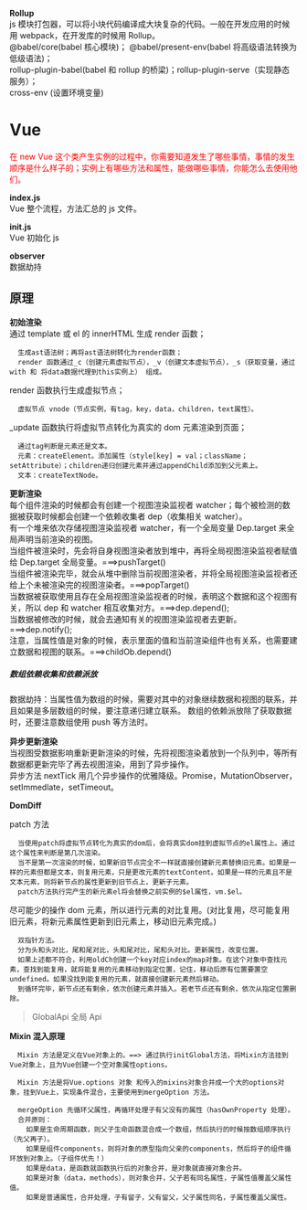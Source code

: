 **Rollup**  
js 模块打包器，可以将小块代码编译成大块复杂的代码。一般在开发应用的时候用 webpack，在开发库的时候用 Rollup。  
@babel/core(babel 核心模块)； @babel/present-env(babel 将高级语法转换为低级语法)；  
rollup-plugin-babel(babel 和 rollup 的桥梁)；rollup-plugin-serve（实现静态服务）；  
cross-env (设置环境变量)

# Vue

<font color='red'>在 new Vue 这个类产生实例的过程中，你需要知道发生了哪些事情，事情的发生顺序是什么样子的；实例上有哪些方法和属性，能做哪些事情，你能怎么去使用他们。</font>

**index.js**  
Vue 整个流程，方法汇总的 js 文件。

**init.js**  
Vue 初始化 js

**observer**  
数据劫持

## 原理

**初始渲染**  
通过 template 或 el 的 innerHTML 生成 render 函数；

```
  生成ast语法树；再将ast语法树转化为render函数；
  render 函数通过_c（创建元素虚拟节点），_v（创建文本虚拟节点），_s（获取变量，通过with 和 将data数据代理到this实例上） 组成。
```

render 函数执行生成虚拟节点；

```
  虚拟节点 vnode（节点实例，有tag，key，data，children，text属性）。
```

\_update 函数执行将虚拟节点转化为真实的 dom 元素渲染到页面；

```
  通过tag判断是元素还是文本。
  元素：createElement。添加属性（style[key] = val；className；setAttribute）；children递归创建元素并通过appendChild添加到父元素上。
  文本：createTextNode。
```

**更新渲染**  
每个组件渲染的时候都会有创建一个视图渲染监视者 watcher；每个被检测的数据被获取时候都会创建一个依赖收集者 dep（收集相关 watcher）。  
有一个堆来依次存储视图渲染监视者 watcher，有一个全局变量 Dep.target 来全局声明当前渲染的视图。  
当组件被渲染时，先会将自身视图渲染者放到堆中，再将全局视图渲染监视者赋值给 Dep.target 全局变量。===>pushTarget()  
当组件被渲染完毕，就会从堆中删除当前视图渲染者，并将全局视图渲染监视者还给上个未被渲染完的视图渲染者。===>popTarget()  
当数据被获取使用且存在全局视图渲染监视者的时候，表明这个数据和这个视图有关，所以 dep 和 watcher 相互收集对方。===>dep.depend();  
当数据被修改的时候，就会去通知有关的视图渲染监视者去更新。===>dep.notify();  
注意，当属性值是对象的时候，表示里面的值和当前渲染组件也有关系，也需要建立数据和视图的联系。===>childOb.depend()

##### **数组依赖收集和依赖派放**

数据劫持：当属性值为数组的时候，需要对其中的对象继续数据和视图的联系，并且如果是多层数组的时候，要注意递归建立联系。
数组的依赖派放除了获取数据时，还要注意数组使用 push 等方法时。

**异步更新渲染**  
当视图受数据影响重新更新渲染的时候，先将视图渲染着放到一个队列中，等所有数据都更新完毕了再去视图渲染，用到了异步操作。  
异步方法 nextTick 用几个异步操作的优雅降级。Promise，MutationObserver，setImmedlate，setTimeout。

**DomDiff**

patch 方法

```
  当使用patch将虚拟节点转化为真实的dom后，会将真实dom挂到虚拟节点的el属性上。通过这个属性来判断是第几次渲染。
  当不是第一次渲染的时候，如果新旧节点完全不一样就直接创建新元素替换旧元素。如果是一样的元素但都是文本，则复用元素，只是更改元素的textContent。如果是一样的元素且不是文本元素，则将新节点的属性更新到旧节点上，更新子元素。
  patch方法执行完产生的新元素el将会替换之前实例的$el属性，vm.$el。
```

尽可能少的操作 dom 元素，所以进行元素的对比复用。(对比复用，尽可能复用旧元素，将新元素属性更新到旧元素上，移动旧元素完成。)

```
  双指针方法。
  分为头和头对比，尾和尾对比，头和尾对比，尾和头对比。更新属性，改变位置。
  如果上述都不符合，利用oldCh创建一个key对应index的map对象。在这个对象中查找元素，查找到能复用，就将能复用的元素移动到指定位置，记住，移动后原有位置要置空undefined。如果没找到能复用的元素，就直接创建新元素然后移动。
  到循环完毕，新节点还有剩余，依次创建元素并插入。若老节点还有剩余，依次从指定位置删除。
```

> GlobalApi 全局 Api

**Mixin 混入原理**

```
  Mixin 方法是定义在Vue对象上的。==> 通过执行initGlobal方法，将Mixin方法挂到Vue对象上，且为Vue创建一个空对象属性options。

  Mixin 方法是将Vue.options 对象 和传入的mixins对象合并成一个大的options对象，挂到Vue上，实现条件混合，主要使用到mergeOption 方法。

  mergeOption 先循环父属性，再循环处理子有父没有的属性（hasOwnProperty 处理）。
  合并原则：
    如果是生命周期函数，则父子生命函数混合成一个数组，然后执行的时候按数组顺序执行（先父再子）。
    如果是组件components，则将对象的原型指向父亲的components，然后将子的组件循环放到对象上。（子组件优先！）
    如果是data，是函数就函数执行后的对象合并，是对象就直接对象合并。
    如果是对象（data，methods），则对象合并，父子若有同名属性，子属性值覆盖父属性值。
    如果是普通属性，合并处理，子有留子，父有留父，父子属性同名，子属性覆盖父属性。
```


